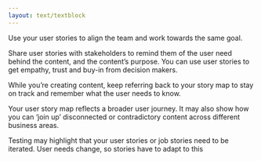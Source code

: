 ```yaml
---
layout: text/textblock
---
```

Use your user stories to align the team and work towards the same goal.

Share user stories with stakeholders to remind them of the user need behind the content, and the content’s purpose. You can use user stories to get empathy, trust and buy-in from decision makers.

While you’re creating content, keep referring back to your story map to stay on track and remember what the user needs to know.

Your user story map reflects a broader user journey. It may also show how you can ‘join up’ disconnected or contradictory content across different 
business areas.

Testing may highlight that your user stories or job stories need to be iterated. User needs change, so stories have to adapt to this

